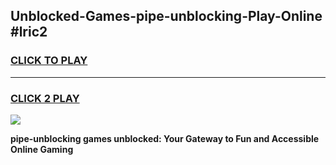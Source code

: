 
## Unblocked-Games-pipe-unblocking-Play-Online #lric2
<h3>
<a href="https://news.freeplayer.one?title=pipe-unblocking&ref=3">CLICK TO PLAY</a></h3>
<hr>

<h3>
<a href="https://news.freeplayer.one?title=pipe-unblocking&ref=3">CLICK 2 PLAY</a>
  
</h3>

<a href="https://news.freeplayer.one?title=pipe-unblocking&ref=3"><img src="https://clearcache.store/games.png"></a>


**pipe-unblocking games unblocked: Your Gateway to Fun and Accessible Online Gaming**
